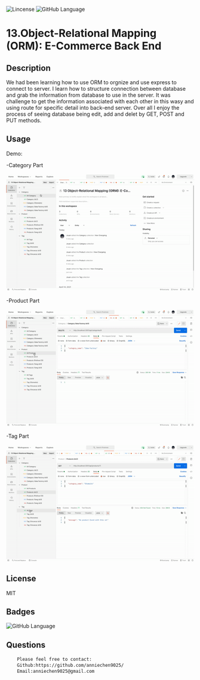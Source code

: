 ![Lincense](https://img.shields.io/apm/l/npm)   ![GitHub Language](https://img.shields.io/github/languages/top/anniechen9025/E-Commerce-Back-End)

# 13.Object-Relational Mapping (ORM): E-Commerce Back End

## Description
We had been learning how to use ORM to orgnize and use express to connect to server. I learn how to structure connection between database and grab the information from database to use in the server. It was challenge to get the information associated with each other in this wasy and using route for specific detail into back-end server. Over all I enjoy the process of seeing database being edit, add and delet by GET, POST and PUT methods. 

## Usage

Demo:

-Category Part

![Demo1 Video](Assets/category-route.gif)

-Product Part

![Demo1 Video](Assets/product-route.gif)

-Tag Part

![Demo1 Video](Assets/tag-route.gif)

## License
MIT 

## Badges
![GitHub Language](https://img.shields.io/github/languages/top/anniechen9025/E-Commerce-Back-End?style=for-the-badge)


## Questions
        Please feel free to contact: 
        Github:https://github.com/anniechen9025/
        Email:anniechen9025@gmail.com
